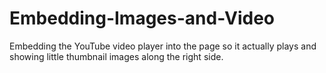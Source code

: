 # Embedding-Images-and-Video
Embedding the YouTube video player into the page so it actually plays and showing little thumbnail images along the right side.
